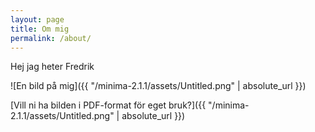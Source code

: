 ```yaml
---
layout: page
title: Om mig
permalink: /about/
---
```

Hej jag heter Fredrik

![En bild på mig]({{ "/minima-2.1.1/assets/Untitled.png" | absolute_url }})



[Vill ni ha bilden i PDF-format för eget bruk?]({{ "/minima-2.1.1/assets/Untitled.png" | absolute_url }})
